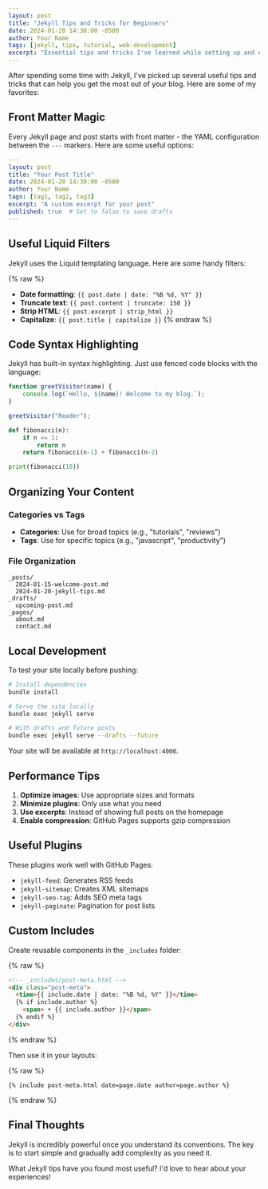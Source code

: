 ```yaml
---
layout: post
title: "Jekyll Tips and Tricks for Beginners"
date: 2024-01-20 14:30:00 -0500
author: Your Name
tags: [jekyll, tips, tutorial, web-development]
excerpt: "Essential tips and tricks I've learned while setting up and customizing my Jekyll blog on GitHub Pages."
---
```


After spending some time with Jekyll, I've picked up several useful tips and tricks that can help you get the most out of your blog. Here are some of my favorites:

## Front Matter Magic

Every Jekyll page and post starts with front matter - the YAML configuration between the `---` markers. Here are some useful options:

```yaml
---
layout: post
title: "Your Post Title"
date: 2024-01-20 14:30:00 -0500
author: Your Name
tags: [tag1, tag2, tag3]
excerpt: "A custom excerpt for your post"
published: true  # Set to false to save drafts
---
```

## Useful Liquid Filters

Jekyll uses the Liquid templating language. Here are some handy filters:

{% raw %}
- **Date formatting**: `{{ post.date | date: "%B %d, %Y" }}`
- **Truncate text**: `{{ post.content | truncate: 150 }}`
- **Strip HTML**: `{{ post.excerpt | strip_html }}`
- **Capitalize**: `{{ post.title | capitalize }}`
{% endraw %}

## Code Syntax Highlighting

Jekyll has built-in syntax highlighting. Just use fenced code blocks with the language:

```javascript
function greetVisitor(name) {
    console.log(`Hello, ${name}! Welcome to my blog.`);
}

greetVisitor("Reader");
```

```python
def fibonacci(n):
    if n <= 1:
        return n
    return fibonacci(n-1) + fibonacci(n-2)

print(fibonacci(10))
```

## Organizing Your Content

### Categories vs Tags

- **Categories**: Use for broad topics (e.g., "tutorials", "reviews")
- **Tags**: Use for specific topics (e.g., "javascript", "productivity")

### File Organization

```
_posts/
  2024-01-15-welcome-post.md
  2024-01-20-jekyll-tips.md
_drafts/
  upcoming-post.md
_pages/
  about.md
  contact.md
```

## Local Development

To test your site locally before pushing:

```bash
# Install dependencies
bundle install

# Serve the site locally
bundle exec jekyll serve

# With drafts and future posts
bundle exec jekyll serve --drafts --future
```

Your site will be available at `http://localhost:4000`.

## Performance Tips

1. **Optimize images**: Use appropriate sizes and formats
2. **Minimize plugins**: Only use what you need
3. **Use excerpts**: Instead of showing full posts on the homepage
4. **Enable compression**: GitHub Pages supports gzip compression

## Useful Plugins

These plugins work well with GitHub Pages:

- `jekyll-feed`: Generates RSS feeds
- `jekyll-sitemap`: Creates XML sitemaps
- `jekyll-seo-tag`: Adds SEO meta tags
- `jekyll-paginate`: Pagination for post lists

## Custom Includes

Create reusable components in the `_includes` folder:

{% raw %}
```html
<!-- _includes/post-meta.html -->
<div class="post-meta">
  <time>{{ include.date | date: "%B %d, %Y" }}</time>
  {% if include.author %}
    <span> • {{ include.author }}</span>
  {% endif %}
</div>
```
{% endraw %}

Then use it in your layouts:

{% raw %}
```liquid
{% include post-meta.html date=page.date author=page.author %}
```
{% endraw %}

## Final Thoughts

Jekyll is incredibly powerful once you understand its conventions. The key is to start simple and gradually add complexity as you need it.

What Jekyll tips have you found most useful? I'd love to hear about your experiences! 